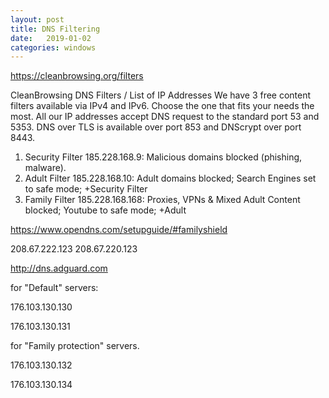 ```yaml
---
layout: post
title: DNS Filtering
date:   2019-01-02
categories: windows
---
```


<https://cleanbrowsing.org/filters>

CleanBrowsing DNS Filters / List of IP Addresses
We have 3 free content filters available via IPv4 and IPv6. Choose the one that fits your needs the most. All our IP addresses accept DNS request to the standard port 53 and 5353. DNS over TLS is available over port 853 and DNScrypt over port 8443.

1. Security Filter 185.228.168.9:   Malicious domains blocked (phishing, malware).
2. Adult Filter      185.228.168.10:  Adult domains blocked; Search Engines set to safe mode; +Security Filter
3. Family Filter    185.228.168.168: Proxies, VPNs & Mixed Adult Content blocked; Youtube to safe mode; +Adult

<https://www.opendns.com/setupguide/#familyshield>

208.67.222.123
208.67.220.123

<http://dns.adguard.com>

for "Default" servers:

176.103.130.130

176.103.130.131

for "Family protection" servers.

176.103.130.132

176.103.130.134